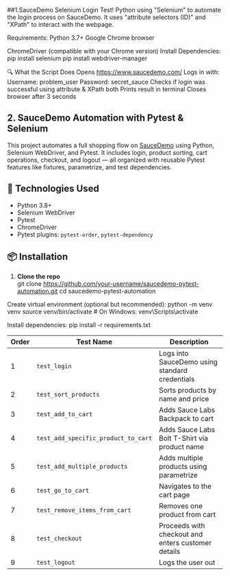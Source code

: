 ##1.SauceDemo Selenium Login Test!
Python using "Selenium" to automate the login process on SauceDemo. It uses "attribute selectors (ID)" and "XPath" to interact with the webpage.

Requirements:
Python 3.7+
Google Chrome browser

ChromeDriver (compatible with your Chrome version)
Install Dependencies:
pip install selenium
pip install webdriver-manager

🔍 What the Script Does Opens https://www.saucedemo.com/ Logs in with: Username: problem_user Password: secret_sauce Checks if login was successful using attribute & XPath both Prints result in terminal Closes browser after 3 seconds




## 2.  SauceDemo Automation with Pytest & Selenium

This project automates a full shopping flow on [SauceDemo](https://www.saucedemo.com/) using Python, Selenium WebDriver, and Pytest. It includes login, product sorting, cart operations, checkout, and logout — all organized with reusable Pytest features like fixtures, parametrize, and test dependencies.


## 🚀 Technologies Used

- Python 3.8+
- Selenium WebDriver
- Pytest
- ChromeDriver
- Pytest plugins: `pytest-order`, `pytest-dependency`


## 📦 Installation

1. **Clone the repo**  
   git clone https://github.com/your-username/saucedemo-pytest-automation.git
   cd saucedemo-pytest-automation
   
Create virtual environment (optional but recommended):
python -m venv venv
source venv/bin/activate  # On Windows: venv\Scripts\activate

Install dependencies:
pip install -r requirements.txt

| Order | Test Name                           | Description                                        |
| ----- | ----------------------------------- | -------------------------------------------------- |
| 1     | `test_login`                        | Logs into SauceDemo using standard credentials     |
| 2     | `test_sort_products`                | Sorts products by name and price                   |
| 3     | `test_add_to_cart`                  | Adds Sauce Labs Backpack to cart                   |
| 4     | `test_add_specific_product_to_cart` | Adds Sauce Labs Bolt T-Shirt via product name      |
| 5     | `test_add_multiple_products`        | Adds multiple products using parametrize           |
| 6     | `test_go_to_cart`                   | Navigates to the cart page                         |
| 7     | `test_remove_items_from_cart`       | Removes one product from cart                      |
| 8     | `test_checkout`                     | Proceeds with checkout and enters customer details |
| 9     | `test_logout`                       | Logs the user out                                  |
